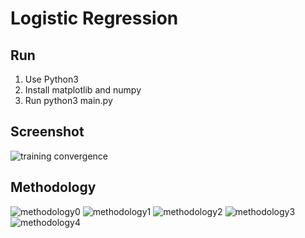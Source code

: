 # Logistic Regression

## Run

1. Use Python3
2. Install matplotlib and numpy
3. Run python3 main.py

## Screenshot

![training convergence](https://ibin.co/4eM3H3kOAOvi.png)

## Methodology

![methodology0](https://ibin.co/4eNQWbBOnrNE.jpg)
![methodology1](https://ibin.co/4eNPEz11jRGt.png)
![methodology2](https://ibin.co/4eNPZHFpNTMh.png)
![methodology3](https://ibin.co/4eNPm4udlstf.png)
![methodology4](https://ibin.co/4eNPxd8mxBBD.png)
